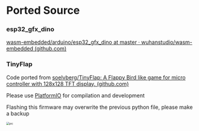 # Ported Source

### esp32_gfx_dino

[wasm-embedded/arduino/esp32_gfx_dino at master · wuhanstudio/wasm-embedded (github.com)](https://github.com/wuhanstudio/wasm-embedded/tree/master/arduino/esp32_gfx_dino)



### TinyFlap

Code ported from [soelvberg/TinyFlap: A Flappy Bird like game for micro controller with 128x128 TFT display. (github.com)](https://github.com/soelvberg/TinyFlap)

Please use [PlatformIO](https://platformio.org/platformio-ide) for compilation and development

Flashing this firmware may overwrite the previous python file, please make a backup

<img src="D:/WorkShop/PROJ/MagicButton/MagiClick-esp32s3/software/Arduino/TinyFlap/pic.png" alt="pic" style="zoom: 50%;" />